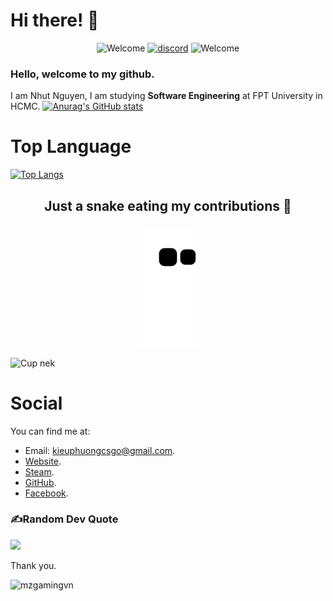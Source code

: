 # Hi there! 👋
<div align="center">
<img src='https://cdn.discordapp.com/attachments/820557032016969751/964502120504119356/love.gif' alt="Welcome" width="80"> <a href="https://discord.com/users/229203044372316160"><img src="https://discord.c99.nl/widget/theme-2/229203044372316160.png" alt="discord" /></a> <img src='https://cdn.discordapp.com/attachments/820557032016969751/964502120504119356/love.gif' alt="Welcome" width="80">
</div>



### Hello, welcome to my github.
I am Nhut Nguyen, I am studying **Software Engineering** at FPT University in HCMC.
[![Anurag's GitHub stats](https://github-readme-stats.vercel.app/api?username=mzgamingvn&show_icons=true&theme=radical)](https://github.com/anuraghazra/github-readme-stats)

# Top Language
[![Top Langs](https://github-readme-stats.vercel.app/api/top-langs/?username=mzgamingvn&langs_count=8&theme=radical)](https://github.com/anuraghazra/github-readme-stats)

## <p align="center">Just a snake eating my contributions 🐍</p>
<p align='center'>
<img src="https://github.com/ngoctienTNT/ngoctienTNT/blob/output/github-contribution-grid-snake.svg">
</p>

![Cup nek](https://github-profile-trophy.vercel.app/?username=mzgamingvn&theme=radical)

# Social
You can find me at:
- Email: kieuphuongcsgo@gmail.com.
- [Website](https://dev-nguyen.glitch.me).
- [Steam](https://steamcommunity.com/id/kieuphuong1905/).
- [GitHub](https://github.com/mzgamingvn).
- [Facebook](https://www.facebook.com/mzgaminglol/).



### ✍️Random Dev Quote
![](https://quotes-github-readme.vercel.app/api?type=horizontal&theme=radical)

Thank you.
<p align="left"> <img src="https://komarev.com/ghpvc/?username=mzgamingvn&label=Profile%20views&color=0e75b6&style=flat" alt="mzgamingvn" /> </p>
